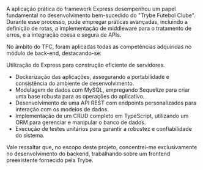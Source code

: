 A aplicação prática do framework Express desempenhou um papel fundamental no desenvolvimento bem-sucedido do "Trybe Futebol Clube". Durante esse processo, pude empregar práticas avançadas, incluindo a definição de rotas, a implementação de middleware para o tratamento de erros, e a integração coesa e segura de APIs.

No âmbito do TFC, foram aplicadas todas as competências adquiridas no módulo de back-end, destacando-se:

Utilização do Express para construção eficiente de servidores.
* Dockerização das aplicações, assegurando a portabilidade e consistência do ambiente de desenvolvimento.
* Modelagem de dados com MySQL, empregando Sequelize para criar uma base robusta para as operações do aplicativo.
* Desenvolvimento de uma API REST com endpoints personalizados para interação com os modelos de dados.
* Implementação de um CRUD completo em TypeScript, utilizando um ORM para gerenciar e manipular o banco de dados.
* Execução de testes unitários para garantir a robustez e confiabilidade do sistema.

Vale ressaltar que, no escopo deste projeto, concentrei-me exclusivamente no desenvolvimento do backend, trabalhando sobre um frontend preexistente fornecido pela Trybe.
